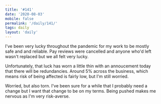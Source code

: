 ```yaml
---
title: '#141'
date: '2020-08-03'
mobile: false
permalink: '/daily/141/'
tags: daily
layout: 'daily'
---
```


I've been very lucky throughout the pandemic for my work to be mostly safe and and reliable. Pay reviews were cancelled and anyone who'd left wasn't replaced but we all felt very lucky.

Unfortunately, that luck has worn a little thin with an annoucement today that there will be redundancies. Around 5% across the business, which means risk of being affected is fairly low, but I'm still worried.

Worried, but also torn. I've been sure for a while that I probably need a change but I want that change to be on my terms. Being pushed makes me nervous as I'm very risk-averse.
